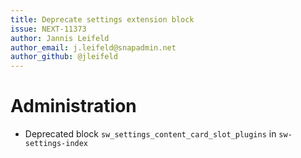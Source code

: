 ```yaml
---
title: Deprecate settings extension block
issue: NEXT-11373
author: Jannis Leifeld
author_email: j.leifeld@snapadmin.net 
author_github: @jleifeld
---
```

# Administration
* Deprecated block `sw_settings_content_card_slot_plugins` in `sw-settings-index`
